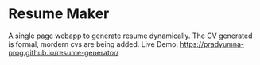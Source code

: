 # Resume Maker
A single page webapp to generate resume dynamically.
The CV generated is formal, mordern cvs are being added.
Live Demo: https://pradyumna-prog.github.io/resume-generator/
